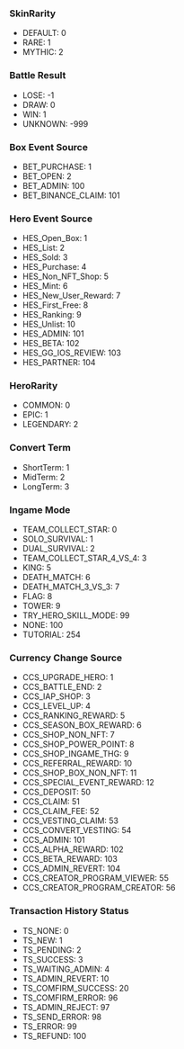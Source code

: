 ### SkinRarity

- DEFAULT: 0
- RARE: 1
- MYTHIC: 2

### Battle Result

- LOSE: -1
- DRAW: 0
- WIN: 1
- UNKNOWN: -999

### Box Event Source

- BET_PURCHASE: 1
- BET_OPEN: 2
- BET_ADMIN: 100
- BET_BINANCE_CLAIM: 101

### Hero Event Source

- HES_Open_Box: 1
- HES_List: 2
- HES_Sold: 3
- HES_Purchase: 4
- HES_Non_NFT_Shop: 5
- HES_Mint: 6
- HES_New_User_Reward: 7
- HES_First_Free: 8
- HES_Ranking: 9
- HES_Unlist: 10
- HES_ADMIN: 101
- HES_BETA: 102
- HES_GG_IOS_REVIEW: 103
- HES_PARTNER: 104

### HeroRarity

- COMMON: 0
- EPIC: 1
- LEGENDARY: 2

### Convert Term

- ShortTerm: 1
- MidTerm: 2
- LongTerm: 3

### Ingame Mode

- TEAM_COLLECT_STAR: 0
- SOLO_SURVIVAL: 1
- DUAL_SURVIVAL: 2
- TEAM_COLLECT_STAR_4_VS_4: 3
- KING: 5
- DEATH_MATCH: 6
- DEATH_MATCH_3_VS_3: 7
- FLAG: 8
- TOWER: 9
- TRY_HERO_SKILL_MODE: 99
- NONE: 100
- TUTORIAL: 254

### Currency Change Source

- CCS_UPGRADE_HERO: 1
- CCS_BATTLE_END: 2
- CCS_IAP_SHOP: 3
- CCS_LEVEL_UP: 4
- CCS_RANKING_REWARD: 5
- CCS_SEASON_BOX_REWARD: 6
- CCS_SHOP_NON_NFT: 7
- CCS_SHOP_POWER_POINT: 8
- CCS_SHOP_INGAME_THG: 9
- CCS_REFERRAL_REWARD: 10
- CCS_SHOP_BOX_NON_NFT: 11
- CCS_SPECIAL_EVENT_REWARD: 12
- CCS_DEPOSIT: 50
- CCS_CLAIM: 51
- CCS_CLAIM_FEE: 52
- CCS_VESTING_CLAIM: 53
- CCS_CONVERT_VESTING: 54
- CCS_ADMIN: 101
- CCS_ALPHA_REWARD: 102
- CCS_BETA_REWARD: 103
- CCS_ADMIN_REVERT: 104
- CCS_CREATOR_PROGRAM_VIEWER: 55
- CCS_CREATOR_PROGRAM_CREATOR: 56

### Transaction History Status

- TS_NONE: 0
- TS_NEW: 1
- TS_PENDING: 2
- TS_SUCCESS: 3
- TS_WAITING_ADMIN: 4
- TS_ADMIN_REVERT: 10
- TS_COMFIRM_SUCCESS: 20
- TS_COMFIRM_ERROR: 96
- TS_ADMIN_REJECT: 97
- TS_SEND_ERROR: 98
- TS_ERROR: 99
- TS_REFUND: 100